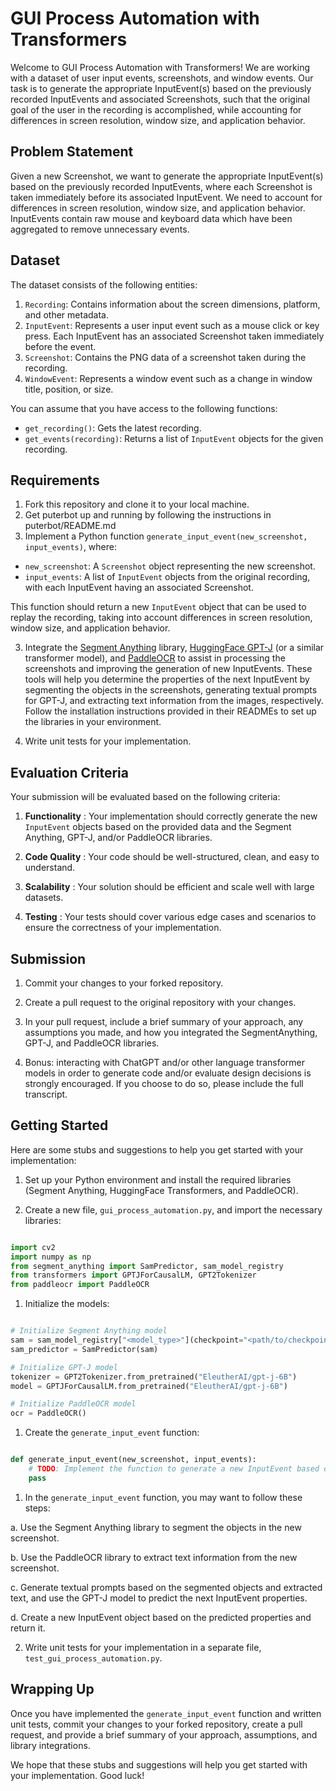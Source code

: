 # GUI Process Automation with Transformers

Welcome to GUI Process Automation with Transformers! We are working with a dataset of user input events, screenshots, and window events. Our task is to generate the appropriate InputEvent(s) based on the previously recorded InputEvents and associated Screenshots, such that the original goal of the user in the recording is accomplished, while accounting for differences in screen resolution, window size, and application behavior.

## Problem Statement

Given a new Screenshot, we want to generate the appropriate InputEvent(s) based on the previously recorded InputEvents, where each Screenshot is taken immediately before its associated InputEvent. We need to account for differences in screen resolution, window size, and application behavior. InputEvents contain raw mouse and keyboard data which have been aggregated to remove unnecessary events.

## Dataset

The dataset consists of the following entities: 
1. `Recording`: Contains information about the screen dimensions, platform, and other metadata. 
2. `InputEvent`: Represents a user input event such as a mouse click or key press. Each InputEvent has an associated Screenshot taken immediately before the event. 
3. `Screenshot`: Contains the PNG data of a screenshot taken during the recording. 
4. `WindowEvent`: Represents a window event such as a change in window title, position, or size.

You can assume that you have access to the following functions: 
- `get_recording()`: Gets the latest recording. 
- `get_events(recording)`: Returns a list of `InputEvent` objects for the given recording.

## Requirements 

1. Fork this repository and clone it to your local machine. 
2. Get puterbot up and running by following the instructions in puterbot/README.md
3. Implement a Python function `generate_input_event(new_screenshot, input_events)`, where: 
- `new_screenshot`: A `Screenshot` object representing the new screenshot. 
- `input_events`: A list of `InputEvent` objects from the original recording, with each InputEvent having an associated Screenshot.

This function should return a new `InputEvent` object that can be used to replay the recording, taking into account differences in screen resolution, window size, and application behavior.

3. Integrate the [Segment Anything](https://github.com/facebookresearch/segment-anything)  library, [HuggingFace GPT-J](https://huggingface.co/transformers/model_doc/gptj.html)  (or a similar transformer model), and [PaddleOCR](https://github.com/PaddlePaddle/PaddleOCR)  to assist in processing the screenshots and improving the generation of new InputEvents. These tools will help you determine the properties of the next InputEvent by segmenting the objects in the screenshots, generating textual prompts for GPT-J, and extracting text information from the images, respectively. Follow the installation instructions provided in their READMEs to set up the libraries in your environment. 

4. Write unit tests for your implementation.

## Evaluation Criteria

Your submission will be evaluated based on the following criteria: 

1. **Functionality** : Your implementation should correctly generate the new `InputEvent` objects based on the provided data and the Segment Anything, GPT-J, and/or PaddleOCR libraries. 

2. **Code Quality** : Your code should be well-structured, clean, and easy to understand. 

3. **Scalability** : Your solution should be efficient and scale well with large datasets. 

4. **Testing** : Your tests should cover various edge cases and scenarios to ensure the correctness of your implementation.

## Submission

1. Commit your changes to your forked repository.

2. Create a pull request to the original repository with your changes.

3. In your pull request, include a brief summary of your approach, any assumptions you made, and how you integrated the SegmentAnything, GPT-J, and PaddleOCR libraries.

4. Bonus: interacting with ChatGPT and/or other language transformer models in order to generate code and/or evaluate design decisions is strongly encouraged. If you choose to do so, please include the full transcript.

## Getting Started

Here are some stubs and suggestions to help you get started with your implementation: 

1. Set up your Python environment and install the required libraries (Segment Anything, HuggingFace Transformers, and PaddleOCR). 

2. Create a new file, `gui_process_automation.py`, and import the necessary libraries:

```python

import cv2
import numpy as np
from segment_anything import SamPredictor, sam_model_registry
from transformers import GPTJForCausalLM, GPT2Tokenizer
from paddleocr import PaddleOCR
```


1. Initialize the models:

```python

# Initialize Segment Anything model
sam = sam_model_registry["<model_type>"](checkpoint="<path/to/checkpoint>")
sam_predictor = SamPredictor(sam)

# Initialize GPT-J model
tokenizer = GPT2Tokenizer.from_pretrained("EleutherAI/gpt-j-6B")
model = GPTJForCausalLM.from_pretrained("EleutherAI/gpt-j-6B")

# Initialize PaddleOCR model
ocr = PaddleOCR()
```

 
1. Create the `generate_input_event` function:

```python

def generate_input_event(new_screenshot, input_events):
    # TODO: Implement the function to generate a new InputEvent based on the previous InputEvents and the new Screenshot
    pass
```

 
1. In the `generate_input_event` function, you may want to follow these steps:

a. Use the Segment Anything library to segment the objects in the new screenshot.

b. Use the PaddleOCR library to extract text information from the new screenshot.

c. Generate textual prompts based on the segmented objects and extracted text, and use the GPT-J model to predict the next InputEvent properties.

d. Create a new InputEvent object based on the predicted properties and return it. 

2. Write unit tests for your implementation in a separate file, `test_gui_process_automation.py`.

## Wrapping Up

Once you have implemented the `generate_input_event` function and written unit tests, commit your changes to your forked repository, create a pull request, and provide a brief summary of your approach, assumptions, and library integrations.

We hope that these stubs and suggestions will help you get started with your implementation. Good luck!
